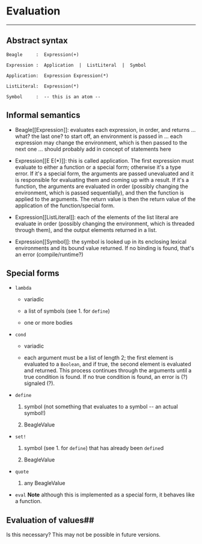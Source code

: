 # Evaluation #
--------------

## Abstract syntax ## 

    Beagle     :  Expression(+)
    
    Expression :  Application  |  ListLiteral  |  Symbol
    
    Application:  Expression Expression(*) 
    
    ListLiteral:  Expression(*)
    
    Symbol     :  -- this is an atom --



## Informal semantics ##

 - Beagle[[Expression]]: evaluates each expression, in order, and returns ... what?  the last one?
   to start off, an environment is passed in ... each expression may change the environment, which
   is then passed to the next one ... should probably add in concept of statements here
   
 - Expression[[E E(*)]]: this is called application.  The first expression must evaluate to either
   a function or a special form; otherwise it's a type error.  If it's a special form, the arguments
   are passed unevaluated and it is responsible for evaluating them and coming up with a result.
   If it's a function, the arguments are evaluated in order (possibly changing the environment, 
   which is passed sequentially), and then the function is applied to the arguments.  The return
   value is then the return value of the application of the function/special form.
   
 - Expression[[ListLiteral]]: each of the elements of the list literal are evaluate in order (possibly
   changing the environment, which is threaded through them), and the output elements returned
   in a list.
   
 - Expression[[Symbol]]: the symbol is looked up in its enclosing lexical environments and its bound
   value returned.  If no binding is found, that's an error (compile/runtime?)


## Special forms ##

 - `lambda`

   - variadic
 
   - a list of symbols (see 1. for `define`)
   
   - one or more bodies
 
 - `cond`
 
   - variadic
   
   - each argument must be a list of length 2; the first element is evaluated
     to a `Boolean`, and if true, the second element is evaluated and returned.
     This process continues through the arguments until a true condition is 
     found.  If no true condition is found, an error is (?) signaled (?).
 
 - `define`
   
   1. symbol (not something that evaluates to a symbol -- an actual symbol!)
   
   2. BeagleValue
 
 - `set!`
 
   1. symbol (see 1. for `define`) that has already been `define`d
   
   2. BeagleValue
 
 - `quote`
 
   1. any BeagleValue
 
 - `eval`  **Note** although this is implemented as a special form, 
           it behaves like a function.
           
           
           
## Evaluation of values##

Is this necessary?  This may not be possible in future versions.
